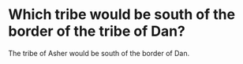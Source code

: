 # Which tribe would be south of the border of the tribe of Dan?

The tribe of Asher would be south of the border of Dan.
